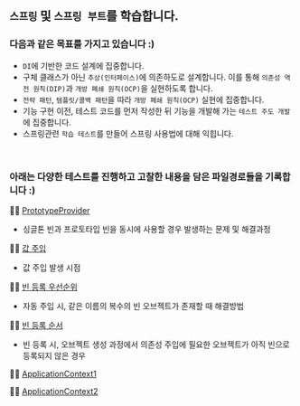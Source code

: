 ## `스프링` 및 `스프링 부트`를 학습합니다.

### 다음과 같은 목표를 가지고 있습니다 :)
- `DI`에 기반한 코드 설계에 집중합니다.
- 구체 클래스가 아닌 `추상(인터페이스)`에 의존하도로 설계합니다. 이를 통해 `의존성 역전 원칙(DIP)`과 `개방 폐쇄 원칙(OCP)`을 실현하도록 합니다.
- `전략 패턴`, `템플릿/콜백 패턴`을 따라 `개방 폐쇄 원칙(OCP)` 실현에 집중합니다.
- 기능 구현 이전, 테스트 코드를 먼저 작성한 뒤 기능을 개발해 가는 `테스트 주도 개발`에 집중합니다.
- 스프링관련 `학습 테스트`를 만들어 스프링 사용법에 대해 익힙니다.


</br>


### 아래는 다양한 테스트를 진행하고 고찰한 내용을 담은 파일경로들을 기록합니다 :)

✍🏻 [PrototypeProvider](https://github.com/zmfl1230/springboot-study/blob/0ae589d6977c68e542c830f16b1bc9e7ca622ab3/src/test/java/hello/hellospring/learningtest/provider/PrototypeProviderTest.java)
- 싱글톤 빈과 프로토타입 빈을 동시에 사용할 경우 발생하는 문제 및 해결과정

✍🏻 [값 주입](https://github.com/zmfl1230/springboot-study/blob/0ae589d6977c68e542c830f16b1bc9e7ca622ab3/src/test/java/hello/hellospring/learningtest/ValueInjectionTest.java)
- 값 주입 발생 시점  

✍🏻 [빈 등록 우선순위](https://github.com/zmfl1230/springboot-study/blob/0ae589d6977c68e542c830f16b1bc9e7ca622ab3/src/test/java/hello/hellospring/learningtest/SolveGettingMultipleBeansTest.java)
- 자동 주입 시, 같은 이름의 복수의 빈 오브젝트가 존재할 때 해결방법

✍🏻 [빈 등록 순서](https://github.com/zmfl1230/springboot-study/blob/0ae589d6977c68e542c830f16b1bc9e7ca622ab3/src/test/java/hello/hellospring/learningtest/BeanRegisterOrder.java)
- 빈 등록 시, 오브젝트 생성 과정에서 의존성 주입에 필요한 오브젝트가 아직 빈으로 등록되지 않은 경우

✍🏻 [ApplicationContext1](https://github.com/zmfl1230/springboot-study/blob/0ae589d6977c68e542c830f16b1bc9e7ca622ab3/src/test/java/hello/hellospring/learningtest/ApplicationContextInfoTest.java)

✍🏻 [ApplicationContext2](https://github.com/zmfl1230/springboot-study/blob/0ae589d6977c68e542c830f16b1bc9e7ca622ab3/src/test/java/hello/hellospring/learningtest/ApplicationContextBasicFindTest.java)
